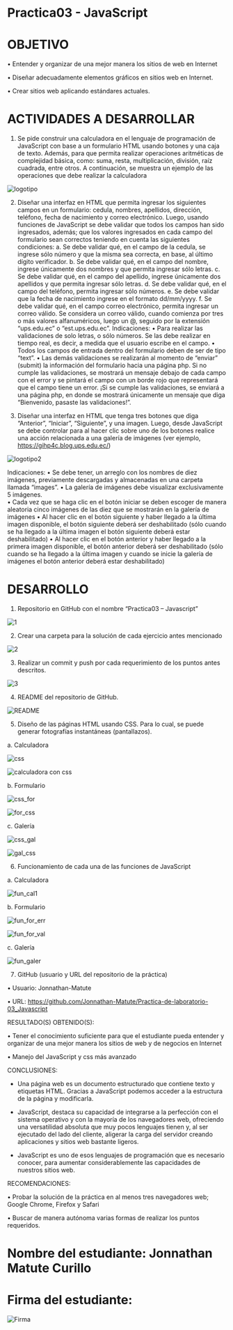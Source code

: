 # Practica03 - JavaScript

# OBJETIVO
• Entender y organizar de una mejor manera los sitios de web en Internet

• Diseñar adecuadamente elementos gráficos en sitios web en Internet.

• Crear sitios web aplicando estándares actuales.

#  ACTIVIDADES A DESARROLLAR     
1. Se pide construir una calculadora en el lenguaje de programación de JavaScript con base a un formulario HTML usando botones y una caja de texto. Además, para que permita realizar operaciones aritméticas de complejidad básica, como: suma, resta, multiplicación, división, raíz cuadrada, entre otros. A continuación, se muestra un ejemplo de las operaciones que debe realizar la calculadora

![logotipo](https://user-images.githubusercontent.com/34014602/58189810-ce481780-7c80-11e9-9661-e07e2f2261f5.png)

2.	Diseñar una interfaz en HTML que permita ingresar los siguientes campos en un formulario: cedula, nombres, apellidos, dirección, teléfono, fecha de nacimiento y correo electrónico. Luego, usando funciones de JavaScript se debe validar que todos los campos han sido ingresados, además; que los valores ingresados en cada campo del formulario sean correctos teniendo en cuenta las siguientes condiciones: 
a.	Se debe validar qué, en el campo de la cedula, se ingrese sólo número y que la misma sea correcta, en base, al último dígito verificador. 
b.	Se debe validar qué, en el campo del nombre, ingrese únicamente dos nombres y que permita ingresar sólo letras.
c.	Se debe validar qué, en el campo del apellido, ingrese únicamente dos apellidos y que permita ingresar sólo letras. 
d.	Se debe validar qué, en el campo del teléfono, permita ingresar sólo números. e.	Se debe validar que la fecha de nacimiento ingrese en el formato dd/mm/yyyy. 
f.	Se debe validar qué, en el campo correo electrónico, permita ingresar un correo válido. Se considera un correo válido, cuando comienza por tres o más valores alfanuméricos, luego un @, seguido por la extensión “ups.edu.ec” o “est.ups.edu.ec”. 
Indicaciones: 
•	Para realizar las validaciones de solo letras, o sólo números. Se las debe realizar en tiempo real, es decir, a medida que el usuario escribe en el campo. 
•	Todos los campos de entrada dentro del formulario deben de ser de tipo “text”. • 	Las demás validaciones se realizarán al momento de “enviar” (submit) la información del formulario hacia una página php. Si no cumple las validaciones, se mostrará un mensaje debajo de cada campo con el error y se pintará el campo con un borde rojo que representará que el campo tiene un error. ¡Si se cumple las validaciones, se enviará a una página php, en donde se mostrará únicamente un mensaje que diga “Bienvenido, pasaste las validaciones!”. 

3.	Diseñar una interfaz en HTML que tenga tres botones que diga “Anterior”, “Iniciar”, “Siguiente”, y una imagen. Luego, desde JavaScript se debe controlar para al hacer clic sobre uno de los botones realice una acción relacionada a una galería de imágenes (ver ejemplo, https://gihp4c.blog.ups.edu.ec/) 

![logotipo2](https://user-images.githubusercontent.com/34014602/58190052-51696d80-7c81-11e9-931e-e252de7497d2.jpg)

Indicaciones: 
•	Se debe tener, un arreglo con los nombres de diez imágenes, previamente descargadas y almacenadas en una carpeta llamada “images”. 
•	La galería de imágenes debe visualizar exclusivamente 5 imágenes.  
•	Cada vez que se haga clic en el botón iniciar se deben escoger de manera aleatoria cinco imágenes de las diez que se mostrarán en la galería de imágenes
•	Al hacer clic en el botón siguiente y haber llegado a la última imagen disponible, el botón siguiente deberá ser deshabilitado (sólo cuando se ha llegado a la última imagen el botón siguiente deberá estar deshabilitado) 
•	Al hacer clic en el botón anterior y haber llegado a la primera imagen disponible, el botón anterior deberá ser deshabilitado (sólo cuando se ha llegado a la última imagen y cuando se inicie la galería de imágenes el botón anterior deberá estar deshabilitado)

# DESARROLLO

1.	Repositorio en GitHub con el nombre “Practica03 – Javascript” 

![1](https://user-images.githubusercontent.com/34014602/58190140-7f4eb200-7c81-11e9-9eea-241b22e6e559.png)

2.	Crear una carpeta para la solución de cada ejercicio antes mencionado 

![2](https://user-images.githubusercontent.com/34014602/58190241-af965080-7c81-11e9-8cd2-54f31c13b307.png)

3.	Realizar un commit y push por cada requerimiento de los puntos antes descritos. 

![3](https://user-images.githubusercontent.com/34014602/58190303-d3599680-7c81-11e9-9943-fd935a654d9d.png)

4.	README del repositorio de GitHub. 

![README](https://user-images.githubusercontent.com/34014602/58190499-4105c280-7c82-11e9-9560-552f7f383bb1.png)

5.	Diseño de las páginas HTML usando CSS. Para lo cual, se puede generar fotografías instantáneas (pantallazos).

a.	Calculadora

![css](https://user-images.githubusercontent.com/34014602/58190549-609ceb00-7c82-11e9-8a8e-d972531f021e.png)

![calculadora con css](https://user-images.githubusercontent.com/34014602/58190575-6f839d80-7c82-11e9-98d2-2a4f7788179c.png)

b.	Formulario

![css_for](https://user-images.githubusercontent.com/34014602/58190614-875b2180-7c82-11e9-8c8b-3e28db648a06.png)

![for_css](https://user-images.githubusercontent.com/34014602/58190628-92ae4d00-7c82-11e9-9b1e-842818f32a6d.png)

c.	Galería

![css_gal](https://user-images.githubusercontent.com/34014602/58190673-a6f24a00-7c82-11e9-919c-8882a7e82274.png)

![gal_css](https://user-images.githubusercontent.com/34014602/58190706-ad80c180-7c82-11e9-9cc0-058daa98f894.png)

6.	Funcionamiento de cada una de las funciones de JavaScript

a.	Calculadora

![fun_cal1](https://user-images.githubusercontent.com/34014602/58190756-cd17ea00-7c82-11e9-9f4d-adb92bf9903b.png)

b.	Formulario

![fun_for_err](https://user-images.githubusercontent.com/34014602/58190797-e3be4100-7c82-11e9-925e-184f343602e5.png)

![fun_for_val](https://user-images.githubusercontent.com/34014602/58190799-e4ef6e00-7c82-11e9-98fd-e8e2cfb4c0d8.png)

c.	Galería

![fun_galer](https://user-images.githubusercontent.com/34014602/58190840-ffc1e280-7c82-11e9-8ca5-e158ff9d2a25.png)

7.	GitHub (usuario y URL del repositorio de la práctica)

•	Usuario: Jonnathan-Matute

•	URL: https://github.com/Jonnathan-Matute/Practica-de-laboratorio-03_Javascript

RESULTADO(S) OBTENIDO(S):

•	Tener el conocimiento suficiente para que el estudiante pueda entender y organizar de una mejor manera los sitios de web y de negocios en Internet

•	Manejo del JavaScript y css más avanzado

CONCLUSIONES:

-	Una página web es un documento estructurado que contiene texto y etiquetas HTML. Gracias a JavaScript podemos acceder a la estructura de la página y modificarla.

-	JavaScript, destaca su capacidad de integrarse a la perfección con el sistema operativo y con la mayoría de los navegadores web, ofreciendo una versatilidad absoluta que muy pocos lenguajes tienen y, al ser ejecutado del lado del cliente, aligerar la carga del servidor creando aplicaciones y sitios web bastante ligeros.

-	JavaScript es uno de esos lenguajes de programación que es necesario conocer, para aumentar considerablemente las capacidades de nuestros sitios web.

RECOMENDACIONES:

•	Probar la solución de la práctica en al menos tres navegadores web; Google Chrome, Firefox y Safari

•	Buscar de manera autónoma varias formas de realizar los puntos requeridos.

# Nombre del estudiante: Jonnathan Matute Curillo

# Firma del estudiante: 

![Firma](https://user-images.githubusercontent.com/34014602/58190986-46174180-7c83-11e9-82b0-73f8274b70e8.png)

